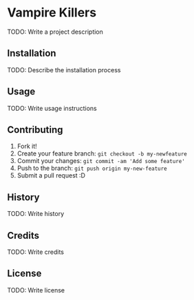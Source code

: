 # Vampire Killers
TODO: Write a project description 
## Installation 
TODO: Describe the installation process 
## Usage 
TODO: Write usage instructions 
## Contributing 
1. Fork it! 
2. Create your feature branch: `git checkout -b my-newfeature` 
3. Commit your changes: `git commit -am 'Add some feature'` 
4. Push to the branch: `git push origin my-new-feature` 
5. Submit a pull request :D 
## History 
TODO: Write history 
## Credits 
TODO: Write credits 
## License 
TODO: Write license
